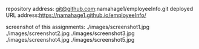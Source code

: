
repository address: git@github.com:namahage1/employeeInfo.git
deployed URL address:https://namahage1.github.io/employeeInfo/

screenshot of this assignments: 
./images/screenshot1.jpg
./images/screenshot2.jpg
./images/screenshot3.jpg
./images/screenshot4.jpg
./images/screenshot5.jpg
